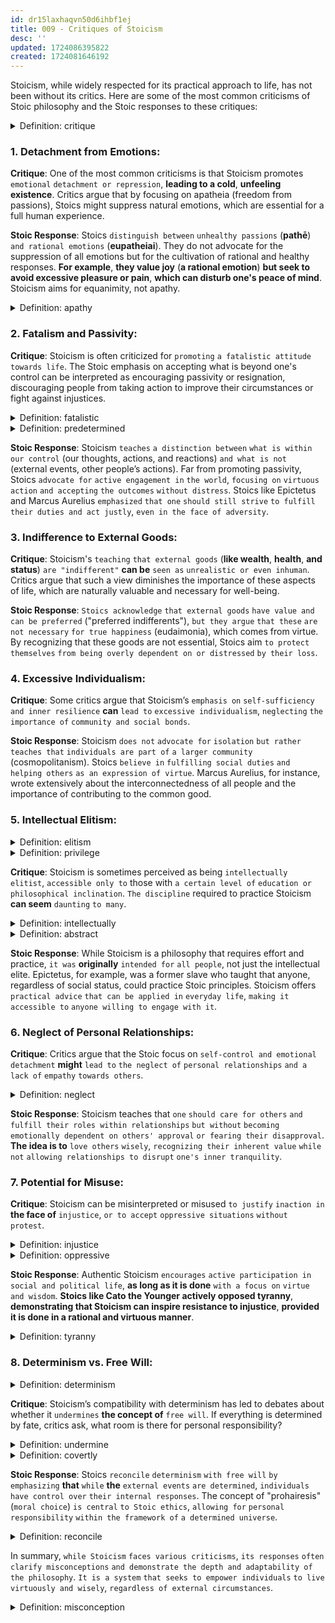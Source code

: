 ```yaml
---
id: dr15laxhaqvn50d6ihbf1ej
title: 009 - Critiques of Stoicism
desc: ''
updated: 1724086395822
created: 1724081646192
---
```


Stoicism, while widely respected for its practical approach to life, has not been without its critics. Here are some of the most common criticisms of Stoic philosophy and the Stoic responses to these critiques:



<!-- start of 'critique' section -->
<details>
    <summary>Definition: critique</summary>

#
A critique **is** `a detailed` `analysis or assessment` `of something`, **usually involving both** `positive and negative` `feedback`. It's `a way of` `evaluating or discussing` `the strengths and weaknesses of` `a subject`.

---
</details>
<!-- end of 'critique' section -->



### 1. **Detachment from Emotions**:
   **Critique**: One of the most common criticisms is that Stoicism promotes `emotional` `detachment or repression`, **leading to a cold**, **unfeeling existence**. Critics argue that by focusing on apatheia (freedom from passions), Stoics might suppress natural emotions, which are essential for a full human experience.

   **Stoic Response**: Stoics `distinguish between` `unhealthy passions` (**pathē**) `and rational emotions` (**eupatheiai**). They do not advocate for the suppression of all emotions but for the cultivation of rational and healthy responses. **For example**, **they value joy** (**a rational emotion**) **but seek to avoid excessive pleasure or pain**, **which can disturb one's peace of mind**. Stoicism aims for equanimity, not apathy.



<!-- start of 'apathy' section -->
<details>
    <summary>Definition: apathy</summary>

#
Apathy **is** `a lack of` `interest`, `enthusiasm`, `or concern` `about things` **that others might find important or engaging**. It's **when someone feels indifferent and doesn't care much about what's happening around them**.

---
</details>
<!-- end of 'apathy' section -->



### 2. **Fatalism and Passivity**:
   **Critique**: Stoicism is often criticized for `promoting` `a fatalistic attitude` `towards life`. The Stoic emphasis on accepting what is beyond one's control can be interpreted as encouraging passivity or resignation, discouraging people from taking action to improve their circumstances or fight against injustices.



<!-- start of 'fatalistic' section -->
<details>
    <summary>Definition: fatalistic</summary>

#
Fatalistic **refers to** `the belief that` `all events` `are predetermined and inevitable`, **so people have little or no control over what happens**. It **often implies a resigned attitude towards life**, **accepting whatever comes as unavoidable**.

---
</details>
<!-- end of 'fatalistic' section -->



<!-- start of 'predetermined' section -->
<details>
    <summary>Definition: predetermined</summary>

#
Predetermined **means** `decided or set` `in advance`, `before` `anything happens`. It **suggests that** `the outcome or course of events` `is fixed` `and cannot be changed`.

---
</details>
<!-- end of 'predetermined' section -->



   **Stoic Response**: Stoicism `teaches` `a distinction between` `what is within our control` (our thoughts, actions, and reactions) `and what is not` (external events, other people’s actions). Far from promoting passivity, Stoics `advocate for` `active engagement in` `the world`, `focusing on` `virtuous action` `and accepting` `the outcomes` `without distress`. Stoics like Epictetus and Marcus Aurelius `emphasized` `that one` `should still strive` `to fulfill their duties and act justly`, `even in the face of adversity`.

### 3. **Indifference to External Goods**:
   **Critique**: Stoicism's `teaching` `that external goods` (**like wealth**, **health**, **and status**) `are "indifferent"` **can be** `seen as` `unrealistic or even inhuman`. Critics argue that such a view diminishes the importance of these aspects of life, which are naturally valuable and necessary for well-being.

   **Stoic Response**: `Stoics acknowledge` `that external goods` `have value and can be preferred` ("preferred indifferents"), `but they argue` `that these` `are not necessary` `for true happiness` (eudaimonia), which comes from virtue. By recognizing that these goods are not essential, Stoics aim `to protect themselves` `from being overly dependent on or distressed` `by their loss`.

### 4. **Excessive Individualism**:
   **Critique**: Some critics argue that Stoicism’s `emphasis on` `self-sufficiency and inner resilience` **can** `lead to` `excessive individualism`, `neglecting` `the importance of` `community and social bonds`.

   **Stoic Response**: Stoicism `does not` `advocate for` `isolation` `but rather teaches that` `individuals are part of` `a larger community` (cosmopolitanism). Stoics `believe in` `fulfilling social duties` `and helping others` `as an expression of virtue`. Marcus Aurelius, for instance, wrote extensively about the interconnectedness of all people and the importance of contributing to the common good.

### 5. **Intellectual Elitism**:



<!-- start of 'elitism' section -->
<details>
    <summary>Definition: elitism</summary>

#
Elitism **is** `the belief that` `a select group of people`, `considered to be superior in some way` (**such as** `intelligence`, `wealth`, **or** `status`), `should have more` `influence`, `power`, `or privileges` **than others**. It **can also refer to** `the attitude or behavior of` those who see themselves as part of **this** `elite group`.

---
</details>
<!-- end of 'elitism' section -->



<!-- start of 'privilege' section -->
<details>
    <summary>Definition: privilege</summary>

#
A privilege **is** `a special` `right`, `advantage`, `or benefit` that is granted to a particular person or group, often `without` them `having` `to earn it`. It **can be** `based on` **factors like** `social status`, `wealth`, `race`, `or other characteristics`.

---
</details>
<!-- end of 'privilege' section -->



   **Critique**: Stoicism is sometimes perceived as being `intellectually elitist`, `accessible only to` those with `a certain level of` `education or philosophical inclination`. `The discipline` required to practice Stoicism **can seem** `daunting` `to many`.



<!-- start of 'intellectually' section -->
<details>
    <summary>Definition: intellectually</summary>

#
Intellectually **means** `in a way` `that relates to` `the use of the mind or thinking`. It **involves** `reasoning`, `understanding`, `and knowledge`, **often** `focusing on` `complex or abstract` `ideas`.

---
</details>
<!-- end of 'intellectually' section -->



<!-- start of 'abstract' section -->
<details>
    <summary>Definition: abstract</summary>

#
Abstract **refers to** `something` **that is** `not` `concrete or tangible`, **often dealing with** `ideas or concepts` `rather than` `physical objects`. It **can also describe** `art or thought` **that is** `more about` `general` `qualities or ideas` `rather than` `specific`, `realistic` `details`.

---
</details>
<!-- end of 'abstract' section -->



   **Stoic Response**: While Stoicism is a philosophy that requires effort and practice, `it was` **originally** `intended for` `all people`, not just the intellectual elite. Epictetus, for example, was a former slave who taught that anyone, regardless of social status, could practice Stoic principles. Stoicism offers `practical advice` `that can be applied in` `everyday life`, `making it accessible to` `anyone willing to engage with it`.

### 6. **Neglect of Personal Relationships**:
   **Critique**: Critics argue that the Stoic focus on `self-control and emotional detachment` **might** `lead to` `the neglect of` `personal relationships` `and a lack of` `empathy` `towards others`.



<!-- start of 'neglect' section -->
<details>
    <summary>Definition: neglect</summary>

#
Neglect **means** `failing` `to give` **proper** `attention`, `care`, `or support` `to something or someone`. It **involves** `not doing` `what is needed` `or ignoring responsibilities`.

---
</details>
<!-- end of 'neglect' section -->



   **Stoic Response**: Stoicism teaches that `one` `should care for others` `and fulfill their roles within relationships` `but without` `becoming emotionally dependent on others' approval` `or fearing their disapproval`. **The idea is to** `love others` `wisely`, `recognizing their inherent value` `while not` `allowing relationships to disrupt` `one's inner tranquility`.

### 7. **Potential for Misuse**:
   **Critique**: Stoicism can be misinterpreted or misused `to justify` `inaction in` **the face of** `injustice`, `or to accept` `oppressive situations` `without protest`.



<!-- start of 'injustice' section -->
<details>
    <summary>Definition: injustice</summary>

#
Injustice **is the** `unfair treatment of` `people` **or a situation where someone is** `not given` **their due** `rights` **or is** `treated` `unequally`.

---
</details>
<!-- end of 'injustice' section -->



<!-- start of 'oppressive' section -->
<details>
    <summary>Definition: oppressive</summary>

#
Oppressive **describes** `something` **that is** `harsh`, `unjust`, `or burdensome`, **often** `involving` **the** `unfair` `use of` `power or authority` `that causes` `discomfort or suffering`.

---
</details>
<!-- end of 'oppressive' section -->



   **Stoic Response**: Authentic Stoicism `encourages` `active participation in` `social and political life`, **as long as it is done** `with a focus on` `virtue and wisdom`. **Stoics like Cato the Younger actively opposed tyranny**, **demonstrating that Stoicism can inspire resistance to injustice**, **provided it is done in a rational and virtuous manner**.



<!-- start of 'tyranny' section -->
<details>
    <summary>Definition: tyranny</summary>

#
Tyranny **is** `a form of` `government where` `one person or a small group` `holds absolute power` `and rules in a harsh or oppressive manner`. It **often** `involves` `the abuse of power` `and denial of individual freedoms`.

---
</details>
<!-- end of 'tyranny' section -->



### 8. **Determinism vs. Free Will**:



<!-- start of 'determinism' section -->
<details>
    <summary>Definition: determinism</summary>

#
Determinism **is** `the belief that` `all events`, `including human actions`, `are determined by` `prior` `causes and conditions`, **leaving** `no` **room for** `free will or chance`.

---
</details>
<!-- end of 'determinism' section -->



   **Critique**: Stoicism’s compatibility with determinism has led to debates about whether it `undermines` **the concept of** `free will`. If everything is determined by fate, critics ask, what room is there for personal responsibility?



<!-- start of 'undermine' section -->
<details>
    <summary>Definition: undermine</summary>

#
Undermine **means** `to weaken or damage` `something` `gradually or covertly`, **often** `by sabotaging or eroding` `its foundation or effectiveness`.

---
</details>
<!-- end of 'undermine' section -->



<!-- start of 'covertly' section -->
<details>
    <summary>Definition: covertly</summary>

#
Covertly **means** `doing something` `in a hidden or secret` `way`, **so that it is** `not easily` `noticed or detected`.

---
</details>
<!-- end of 'covertly' section -->



   **Stoic Response**: Stoics `reconcile` `determinism` `with free will` `by emphasizing` **that** `while` **the** `external events` `are determined`, `individuals` `have control over` `their internal responses`. The concept of "prohairesis" (`moral choice`) `is central` `to Stoic ethics`, `allowing for` `personal responsibility` `within the framework of` `a determined universe`.



<!-- start of 'reconcile' section -->
<details>
    <summary>Definition: reconcile</summary>

#
Reconcile **means** `to restore` `friendly relations` `or resolve differences` `between people`, `or to bring` `two things into` `harmony or agreement`.

---
</details>
<!-- end of 'reconcile' section -->



In summary, `while Stoicism` `faces various criticisms`, `its responses` `often clarify misconceptions` `and demonstrate the depth and adaptability of the philosophy`. `It is a system` `that seeks to empower individuals` `to live virtuously and wisely`, `regardless of external circumstances`.



<!-- start of 'misconception' section -->
<details>
    <summary>Definition: misconception</summary>

#
A misconception **is** `a mistaken` `belief or understanding` `about something`.

---
</details>
<!-- end of 'misconception' section -->